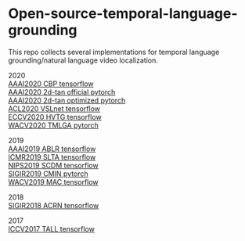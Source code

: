 # Open-source-temporal-language-grounding

This repo collects several implementations for temporal language grounding/natural language video localization.

2020  
[AAAI2020 CBP tensorflow](https://github.com/JaywongWang/CBP)  
[AAAI2020 2d-tan official pytorch](https://github.com/microsoft/2D-TAN)  
[AAAI2020 2d-tan optimized pytorch](https://github.com/ChenJoya/2dtan)  
[ACL2020 VSLnet tensorflow](https://github.com/IsaacChanghau/VSLNet)  
[ECCV2020 HVTG tensorflow](https://github.com/forwchen/HVTG)  
[WACV2020 TMLGA pytorch](https://github.com/crodriguezo/TMLGA)  

2019  
[AAAI2019 ABLR tensorflow](https://github.com/yytzsy/ABLR_code)  
[ICMR2019 SLTA tensorflow](https://github.com/BonnieHuangxin/SLTA)  
[NIPS2019 SCDM tensorflow](https://github.com/yytzsy/SCDM)  
[SIGIR2019 CMIN pytorch](https://github.com/ikuinen/CMIN_moment_retrieval)  
[WACV2019 MAC tensorflow](https://github.com/runzhouge/MAC)  

2018  
[SIGIR2018 ACRN tensorflow](https://sigir2018.wixsite.com/acrn)  

2017  
[ICCV2017 TALL tensorflow](https://github.com/jiyanggao/TALL)  
